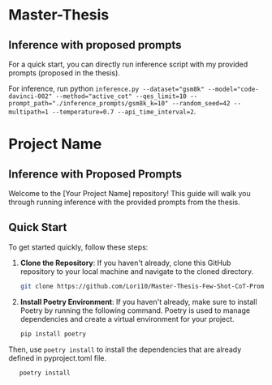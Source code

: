 # Master-Thesis

## Inference with proposed prompts

For a quick start, you can directly run inference script with my provided prompts (proposed in the thesis).

For inference, run python `inference.py --dataset="gsm8k" --model="code-davinci-002" --method="active_cot" --qes_limit=10 --prompt_path="./inference_prompts/gsm8k_k=10" --random_seed=42 --multipath=1 --temperature=0.7 --api_time_interval=2`.

# Project Name

## Inference with Proposed Prompts

Welcome to the [Your Project Name] repository! This guide will walk you through running inference with the provided prompts from the thesis.

## Quick Start

To get started quickly, follow these steps:

1. **Clone the Repository**: If you haven't already, clone this GitHub repository to your local machine and navigate to the cloned directory.

   ```bash
   git clone https://github.com/Lori10/Master-Thesis-Few-Shot-CoT-Prompting-LLM.git

2. **Install Poetry Environment**:
If you haven't already, make sure to install Poetry by running the following command. Poetry is used to manage dependencies and create a virtual environment for your project.

   ```bash
   pip install poetry

Then, use `poetry install` to install the dependencies that are already defined in pyproject.toml file.

```bash
   poetry install
